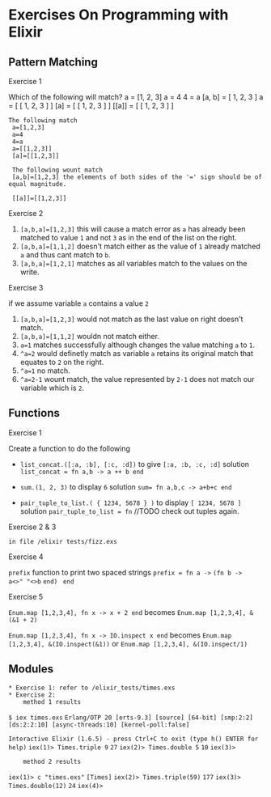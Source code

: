 
# Exercises On Programming with Elixir

## Pattern Matching

Exercise 1

   Which of the following will match?
    a = [1, 2, 3]
    a = 4
    4 = a
    [a, b] = [ 1, 2, 3 ]
    a = [ [ 1, 2, 3 ] ]
    [a] = [ [ 1, 2, 3 ] ]
    [[a]] = [ [ 1, 2, 3 ] ]

    The following match
     a=[1,2,3]
     a=4
     4=a
     a=[[1,2,3]]
     [a]=[[1,2,3]]

     The following wount match
     [a,b]=[1,2,3] the elements of both sides of the '=' sign should be of equal magnitude.

     [[a]]=[[1,2,3]]

Exercise 2

1. `[a,b,a]=[1,2,3]` this will cause a match error as `a` has already been matched to value `1` and not `3` as in the end of the list on the right.
2. `[a,b,a]=[1,1,2]` doesn't match either as the value of `1` already matched `a` and thus cant match to `b`.
3. `[a,b,a]=[1,2,1]` matches as all variables match to the values on the write.

Exercise 3

if we assume variable `a` contains a value `2`

1. `[a,b,a]=[1,2,3]` would not match as the last value on right doesn't match.
2. `[a,b,a]=[1,1,2]` wouldn not match either.
3. `a=1` matches successfully although changes the value matching `a` to `1`.
4. `^a=2` would definetly match as variable `a` retains its original match that equates to `2` on the right.
5. `^a=1` no match.
6. `^a=2-1` wount match, the value represented by `2-1` does not match our variable which is `2`.

## Functions

Exercise 1

Create a function to do the following

* `list_concat.([:a, :b], [:c, :d])` to give `[:a, :b, :c, :d]`
    solution
    `list_concat = fn a,b -> a ++ b end`

* `sum.(1, 2, 3)` to display `6`
    solution
    `sum= fn a,b,c -> a+b+c end`
* `pair_tuple_to_list.( { 1234, 5678 } )` to display `[ 1234, 5678 ]`
    solution
    `pair_tuple_to_list = fn`
    //TODO check out tuples again.

Exercise 2 & 3

    in file /elixir tests/fizz.exs

Exercise 4

`prefix` function to print two spaced strings 
`prefix = fn a ->`
    `(fn b ->   `
       ` a<>" "<>b `
    `end) `
`end`

Exercise 5

`Enum.map [1,2,3,4], fn x -> x + 2 end` becomes `Enum.map [1,2,3,4], &(&1 + 2)`

`Enum.map [1,2,3,4], fn x -> IO.inspect x end` becomes `Enum.map [1,2,3,4], &(IO.inspect(&1))` or `Enum.map [1,2,3,4], &(IO.inspect/1)`

## Modules

    * Exercise 1: refer to /elixir_tests/times.exs
    * Exercise 2:
        method 1 results
`$ iex times.exs`
`Erlang/OTP 20 [erts-9.3] [source] [64-bit] [smp:2:2][ds:2:2:10] [async-threads:10] [kernel-poll:false]`

`Interactive Elixir (1.6.5) - press Ctrl+C to exit (type h() ENTER for help)`
`iex(1)> Times.triple 9`
`27`
`iex(2)> Times.double 5`
`10`
`iex(3)>`

        method 2 results
`iex(1)> c "times.exs"`
`[Times]`
`iex(2)> Times.triple(59)`
`177`
`iex(3)> Times.double(12)`
`24`
`iex(4)>`